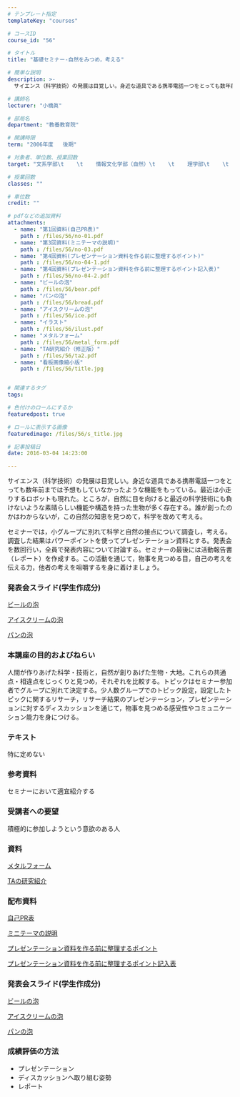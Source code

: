 ```yaml
---
# テンプレート指定
templateKey: "courses"

# コースID
course_id: "56"

# タイトル
title: "基礎セミナー-自然をみつめ，考える"

# 簡単な説明
description: >-
  サイエンス（科学技術）の発展は目覚しい。身近な道具である携帯電話一つをとっても数年前までは予想もしていなかったような機能をもっている。最近は小走りするロボットも現れた。ところが，自然に目を向けると最近...

# 講師名
lecturer: "小橋眞"

# 部局名
department: "教養教育院"

# 開講時限
term: "2006年度	後期"

# 対象者、単位数、授業回数
target: "文系学部\t    \t    情報文化学部（自然）\t    \t    理学部\t    \t    農学部\t    \t    工学部（II・III・IV系）\t    \t    \t    \t    2単位、週1回全15回"

# 授業回数
classes: ""

# 単位数
credit: ""

# pdfなどの追加資料
attachments: 
  - name: "第1回資料(自己PR表)" 
    path : /files/56/no-01.pdf
  - name: "第3回資料(ミニテーマの説明)" 
    path : /files/56/no-03.pdf
  - name: "第4回資料(プレゼンテーション資料を作る前に整理するポイント)" 
    path : /files/56/no-04-1.pdf
  - name: "第4回資料(プレゼンテーション資料を作る前に整理するポイント記入表)" 
    path : /files/56/no-04-2.pdf
  - name: "ビールの泡" 
    path : /files/56/bear.pdf
  - name: "パンの泡" 
    path : /files/56/bread.pdf
  - name: "アイスクリームの泡" 
    path : /files/56/ice.pdf
  - name: "イラスト" 
    path : /files/56/ilust.pdf
  - name: "メタルフォーム" 
    path : /files/56/metal_form.pdf
  - name: "TA研究紹介（修正版）" 
    path : /files/56/ta2.pdf
  - name: "看板画像縮小版" 
    path : /files/56/title.jpg


# 関連するタグ
tags:

# 色付けのロールにするか
featuredpost: true

# ロールに表示する画像
featuredimage: /files/56/s_title.jpg

# 記事投稿日
date: 2016-03-04 14:23:00

---
```

サイエンス（科学技術）の発展は目覚しい。身近な道具である携帯電話一つをとっても数年前までは予想もしていなかったような機能をもっている。最近は小走りするロボットも現れた。ところが，自然に目を向けると最近の科学技術にも負けないような素晴らしい機能や構造を持った生物が多く存在する。誰が創ったのかはわからないが，この自然の知恵を見つめて，科学を改めて考える。 

セミナーでは，小グループに別れて科学と自然の接点について調査し，考える。調査した結果はパワーポイントを使ってプレゼンテーション資料とする。発表会を数回行い，全員で発表内容について討論する。セミナーの最後には活動報告書（レポート）を作成する。この活動を通じて，物事を見つめる目，自己の考えを伝える力，他者の考えを咀嚼するを身に着けましょう。

### 発表会スライド(学生作成分) 


[ビールの泡](/files/56/bear.pdf) 

[アイスクリームの泡](/files/56/ice.pdf) 

[パンの泡](/files/56/bread.pdf) 
### 本講座の目的およびねらい 

人間が作りあげた科学・技術と，自然が創りあげた生物・大地。これらの共通点・相違点をじっくりと見つめ，それぞれを比較する。トピックはセミナー参加者でグループに別れて決定する。少人数グループでのトピック設定，設定したトピックに関するリサーチ，リサーチ結果のプレゼンテーション，プレゼンテーションに対するディスカッションを通じて，物事を見つめる感受性やコミュニケーション能力を身につける。 

### テキスト 

特に定めない 

### 参考資料 

セミナーにおいて適宜紹介する 

### 受講者への要望 

積極的に参加しようという意欲のある人

### 資料 


[メタルフォーム](/files/56/metal_form.pdf) 

[TAの研究紹介](/files/56/ta2.pdf) 

### 配布資料 


[自己PR表](/files/56/no-01.pdf) 

[ミニテーマの説明](/files/56/no-03.pdf) 

[プレゼンテーション資料を作る前に整理するポイント](/files/56/no-04-1.pdf) 

[プレゼンテーション資料を作る前に整理するポイント記入表](/files/56/no-04-2.pdf) 
### 発表会スライド(学生作成分) 


[ビールの泡](/files/56/bear.pdf) 

[アイスクリームの泡](/files/56/ice.pdf) 

[パンの泡](/files/56/bread.pdf) 
### 成績評価の方法 

  * プレゼンテーション
  * ディスカッションへ取り組む姿勢
  * レポート
